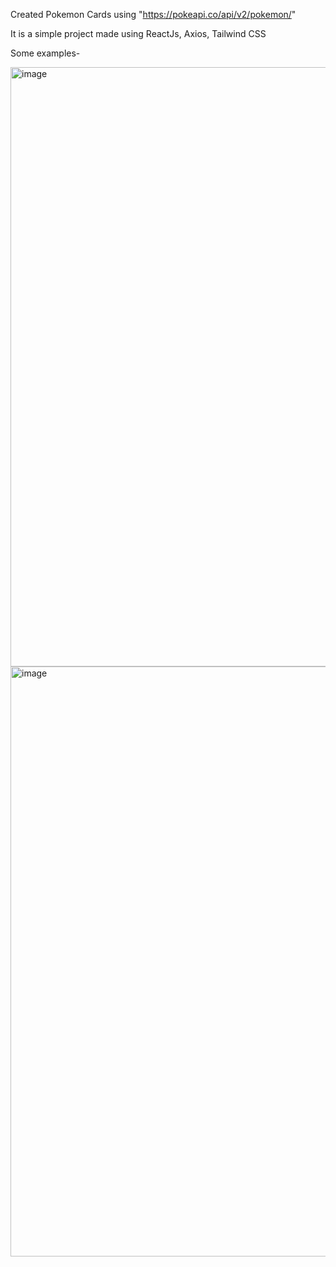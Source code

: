Created Pokemon Cards using "https://pokeapi.co/api/v2/pokemon/"

It is a simple project made using ReactJs, Axios, Tailwind CSS

Some examples- 

<img width="959" alt="image" src="https://github.com/user-attachments/assets/65efd08a-d221-462b-8c5f-11b08b17702e" />

<img width="944" alt="image" src="https://github.com/user-attachments/assets/9c907ede-c044-40bd-bdba-e98884b21aaa" />

